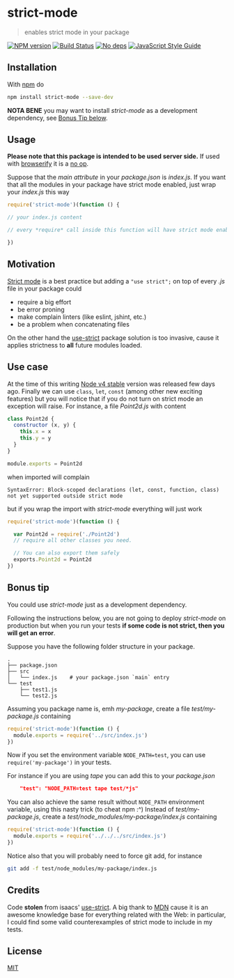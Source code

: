 # strict-mode

> enables strict mode in your package

[![NPM version](https://badge.fury.io/js/strict-mode.svg)](http://badge.fury.io/js/strict-mode)
[![Build Status](https://travis-ci.org/fibo/strict-mode.svg?branch=master)](https://travis-ci.org/fibo/strict-mode?branch=master)
[![No deps](https://img.shields.io/badge/dependencies-none-green.svg)](https://github.com/fibo/strict-mode)
[![JavaScript Style Guide](https://img.shields.io/badge/code_style-standard-brightgreen.svg)](https://standardjs.com)

## Installation

With [npm](https://npmjs.org/) do

```bash
npm install strict-mode --save-dev
```

**NOTA BENE** you may want to install *strict-mode* as a development dependency, see [Bonus Tip below](#bonus-tip).

## Usage

**Please note that this package is intended to be used server side.**
If used with [browserify] it is a [no op].

Suppose that the *main attribute* in your *package.json* is *index.js*.
If you want that all the modules in your package have strict mode enabled,
just wrap your *index.js* this way

```javascript
require('strict-mode')(function () {

// your index.js content

// every *require* call inside this function will have strict mode enabled

})
```

## Motivation

[Strict mode][MDN_Strict_mode] is a best practice but adding a `"use strict";` on top of every *.js* file in your package could

* require a big effort
* be error proning
* make complain linters (like eslint, jshint, etc.)
* be a problem when concatenating files

On the other hand the [use-strict] package solution is too invasive, cause it applies strictness to **all** future modules loaded.

## Use case

At the time of this writing [Node v4 stable](https://nodejs.org/en/blog/release/v4.0.0/) version was released few days ago.
Finally we can use `class`, `let`, `const` (among other new exciting features) but you will notice that if you do not turn on strict mode an exception will raise.
For instance, a file *Point2d.js* with content

```javascript
class Point2d {
  constructor (x, y) {
    this.x = x
    this.y = y
  }
}

module.exports = Point2d
```

when imported will complain

```
SyntaxError: Block-scoped declarations (let, const, function, class) not yet supported outside strict mode
```

but if you wrap the import with *strict-mode* everything will just work

```javascript
require('strict-mode')(function () {

  var Point2d = require('./Point2d')
  // require all other classes you need.

  // You can also export them safely
  exports.Point2d = Point2d
})
```

## Bonus tip

You could use *strict-mode* just as a development dependency.

Following the instructions below, you are not going to deploy *strict-mode* on production but when you run your tests **if some code is not strict, then you will get an error**.

Suppose you have the following folder structure in your package.

    .
    ├── package.json
    ├── src
    │   └── index.js    # your package.json `main` entry
    └── test
        ├── test1.js
        └── test2.js

Assuming you package name is, emh *my-package*, create a file *test/my-package.js* containing

```javascript
require('strict-mode')(function () {
  module.exports = require('../src/index.js')
})
```

Now if you set the environment variable `NODE_PATH=test`, you can use `require('my-package')` in your tests.

For instance if you are using *tape* you can add this to your *package.json*

```json
    "test": "NODE_PATH=test tape test/*js"
```

You can also achieve the same result without `NODE_PATH` environment variable, using this nasty trick (to cheat npm :^)
Instead of *test/my-package.js*, create a *test/node_modules/my-package/index.js* containing

```javascript
require('strict-mode')(function () {
  module.exports = require('../../../src/index.js')
})
```

Notice also that you will probably need to force git add, for instance

```bash
git add -f test/node_modules/my-package/index.js
```

## Credits

Code **stolen** from isaacs' [use-strict].
A big thank to [MDN](https://developer.mozilla.org) cause it is an awesome knowledge base for everything related with the Web: in particular, I could find some valid counterexamples of strict mode to include in my tests.

## License

[MIT](http://g14n.info/mit-license)

[browserify]: http://browserify.org/ "browserify"
[MDN_Strict_mode]: https://developer.mozilla.org/en-US/docs/Web/JavaScript/Reference/Functions_and_function_scope/Strict_mode
[no op]: https://github.com/fibo/strict-mode/blob/master/browser.js "browser.js"
[test/node_modules/strict-mode/index.js]: https://github.com/fibo/strict-mode/blob/master/test/node_modules/strict-mode/index.js
[use-strict]: https://npmjs.org/package/use-strict "use-strict"

